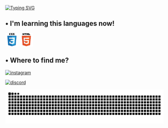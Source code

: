 <a href="https://git.io/typing-svg"><img src="https://readme-typing-svg.demolab.com?font=Fira+Code&pause=1000&width=435&lines=Hi+%F0%9F%91%8B%2C+I'm+Bulut!" alt="Typing SVG" /></a>
<p></p>
<h2>• I'm learning this languages now!</h2>
<p><a target="_blank" href="https://raw.githubusercontent.com/devicons/devicon/master/icons/css3/css3-original-wordmark.svg" style="display: inline-block;"><img src="https://raw.githubusercontent.com/devicons/devicon/master/icons/css3/css3-original-wordmark.svg" alt="css3" width="42" height="42" /></a>
<a target="_blank" href="https://raw.githubusercontent.com/devicons/devicon/master/icons/html5/html5-original-wordmark.svg" style="display: inline-block;"><img src="https://raw.githubusercontent.com/devicons/devicon/master/icons/html5/html5-original-wordmark.svg" alt="html5" width="42" height="42" /></a></p>
<h2>• Where to find me?</h2>
<p><a target="_blank" href="https://www.instagram.com/clxdy__" style="display: inline-block;"><img src="https://img.shields.io/badge/instagram-logo?style=for-the-badge&logo=instagram&logoColor=white&color=%23F35369" alt="instagram" /></a></p>
<p><a target="_blank" href="https://discord.gg/sohbet" style="display: inline-block;"><img src="https://img.shields.io/badge/contact-me-blue?logo=discord&logoColor=white" alt="discord" /></a></p>
<!--snake game start-->

<picture>
  <source media="(prefers-color-scheme: dark)" srcset="https://raw.githubusercontent.com/bulutsoyuturk/bulutsoyuturk/output/github-contribution-grid-snake-dark.svg">
  <source media="(prefers-color-scheme: light)" srcset="https://raw.githubusercontent.com/bulutsoyuturk/bulutsoyuturk/output/github-contribution-grid-snake.svg">
  <img alt="github contribution grid snake animation" src="https://raw.githubusercontent.com/bulutsoyuturk/bulutsoyuturk/output/github-contribution-grid-snake.svg">
</picture>

<!--snake game end-->
